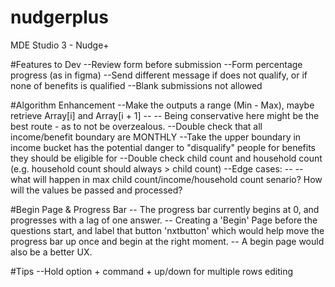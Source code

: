 # nudgerplus
MDE Studio 3 - Nudge+

#Features to Dev
--Review form before submission
--Form percentage progress (as in figma) 
--Send different message if does not qualify, or if none of benefits is qualified
--Blank submissions not allowed

#Algorithm Enhancement
--Make the outputs a range (Min - Max), maybe retrieve Array[i] and Array[i + 1]
-- -- Being conservative here might be the best route - as to not be overzealous.
--Double check that all income/benefit boundary are MONTHLY
--Take the upper boundary in income bucket has the potential danger to "disqualify" people for benefits they should be eligible for
--Double check child count and household count (e.g. household count should always > child count)
--Edge cases: 
-- -- what will happen in max child count/income/household count senario? How will the values be passed and processed?

#Begin Page & Progress Bar
-- The progress bar currently begins at 0, and progresses with a lag of one answer.
-- Creating a 'Begin' Page before the  questions start, and label that button 'nxtbutton' which would help move the progress bar up once and begin at the right moment. 
-- A begin page would also be a better UX. 

#Tips
--Hold option + command + up/down for multiple rows editing
